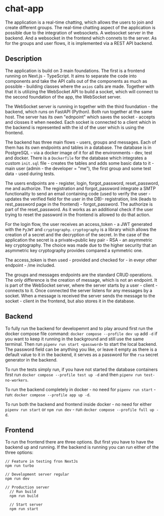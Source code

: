 # chat-app

The application is a real-time chatting, which allows the users to join and create different groups. The real-time chatting aspect of the application is possible due to the integration of websockets. A websocket server in the backend. And a websocket in the frontend which connets to the server. As for the groups and user flows, it is implemented via a REST API backend.

## Description

The application is build on 3 main foundations. The first is a frontend running on Next.js - TypeScript. It aims to separate the code into components and take the API calls out of the components as much as possible - building classes where the `axios` calls are made. Together with that it is utilizing the WebSocket API to build a socket, which will connect to the second foundation of the app, the WebSocket server.

The WebSocket server is running in together with the third foundation - the backend, which runs on FastAPI (Python). Both run together at the same host. The server has its own "ednpoint" which saves the socket - accepts and closses it when needed. Each socket is connected to a client which in the backend is represented with the id of the user which is using the frontend.

The backend has three main flows - users, groups and messages. Each of them has its own endpoints and tables in a database. The database is in PostgreSQL - via a docker image of it for all the environments - dev, test and docker. There is a `Dockerfile` for the database which integrates a custom `init.sql` file - creates the tables and adds some basic data to it - main user (admin - the developer = "me"), the first group and some test data - used during tests.

The users endpoints are - register, login, forgot_password, reset_password, me and authorize. The registration and forgot_password integrate a SMTP functionality to send an email containing code (used to verify the user - updates the verified field for the user in the DB)- registration, link (leads to rest_password page in the frontend) - forgot_password. The authorize is part of the reset_password. As it works as an additional check if the user trying to reset the password in the frontend is allowed to do that action.

For the login flow, the user receives an access_token - a JWT generated with the `PyJWT` and `cryptography`. `cryptography` is a library which allows the creation of a secret and the decryption of the secret. In the case of the application the secret is a private+public key pair - RSA - an asymmetric key cryptography. The choice was made due to the higher security that an asymmetric key cryptography provides compared a symmetric one. 

The access_token is then used - provided and checked for - in eveyr other endpoint - /me included.

The groups and messages endpoints are the standard CRUD operations. The only difference is the creation of message, which is not an endpoint. It is part of the WebSocket server, where the server starts by a user - client - connects to it. Once connected the server listens for any messages by a socket. When a message is received the server sends the message to the socket - client in the frontend, but also stores it in the database.


## Backend

To fully run the backend for developemnt and to play around first run the docker compose file command: `docker compose --profile dev up` add `-d` if you want to keep it running in the background and still use the same terminal. Then run `pipenv run start <password>` to start the local backend. The password field can be anything you like, or leave it empty as there is a default value to it in the backend, it serves as a password for the `rsa` secret generator in the backend.

To run the tests simply run, if you have not started the database containers first run `docker compose --profile test up -d` and then
`pipenv run test-no-workers`. 

To run the backend completely in docker - no need for `pipenv run start` - run: `docker compose --profile app up -d`.

To run both the backend and frontend inside docker - no need for either `pipenv run start` or `npm run dev` - run `docker compose --profile full up -d`. 

## Frontend

To run the frontend there are three options. But first you have to have the backend up and running. If the backend is running you can run either of the three options:
```
// Feature in testing fron NextJs
npm run turbo

// Development server regular
npm run dev

// Production server
  // Run build
  npm run build

  // Start server
  npm run start 

```
